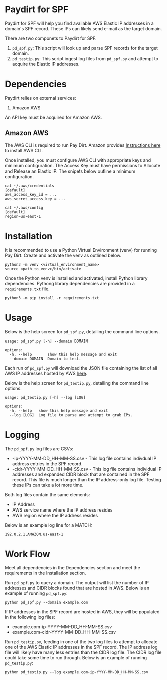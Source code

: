 # Paydirt for SPF

Paydirt for SPF will help you find available AWS Elastic IP addresses in a domain's SPF record. These IPs can likely send e-mail as the target domain.

There are two componets to Paydirt for SPF. 
1. `pd_spf.py`: This script will look up and parse SPF records for the target domain.
1. `pd_testip.py`: This script ingest log files from `pd_spf.py` and attempt to acquire the Elastic IP addresses.

# Dependencies

Paydirt relies on external services:
1. Amazon AWS

An API key must be acquired for Amazon AWS. 

## Amazon AWS

The AWS CLI is required to run Pay Dirt. Amazon provides [Instructions here](https://docs.aws.amazon.com/cli/v1/userguide/cli-chap-install.html) to install AWS CLI. 

Once installed, you must configure AWS CLI with appropriate keys and minimum configuration. The Access Key must have permissions to Allocate and Release an Elastic IP. The snipets below outline a minimum configuration. 

```
cat ~/.aws/credentials
[default]
aws_access_key_id = ...
aws_secret_access_key = ...
```

```
cat ~/.aws/config
[default]
region=us-east-1
```

# Installation

It is recommended to use a Python Virtual Environment (venv) for running Pay Dirt. Create and activate the venv as outlined below. 

```
python3 -m venv <virtual_environment_name>
source <path_to_venv>/bin/activate
```
Once the Python venv is installed and activated, install Python library dependencies. Pythong library dependencies are provided in a `requirements.txt` file. 

```
python3 -m pip install -r requirements.txt
```
# Usage

Below is the help screen for `pd_spf.py`, detailing the command line options. 

```
usage: pd_spf.py [-h] --domain DOMAIN

options:
  -h, --help       show this help message and exit
  --domain DOMAIN  Domain to test.
```

Each run of `pd_spf.py` will download the JSON file containing the list of all AWS IP addresses hosted by AWS [here](https://ip-ranges.amazonaws.com/ip-ranges.json). 


Below is the help screen for `pd_testip.py`, detailing the command line options. 

```
usage: pd_testip.py [-h] --log [LOG]

options:
  -h, --help   show this help message and exit
  --log [LOG]  Log file to parse and attempt to grab IPs.
```

# Logging

The `pd_spf.py` log files are CSVs:
* <domain>-ip-YYYY-MM-DD_HH-MM-SS.csv - This log file contains indivdual IP address entries in the SPF record. 
* <domain>-cidr-YYYY-MM-DD_HH-MM-SS.csv - This log file contains individual IP addresses and expanded CIDR block that are contained in the SPF record. This file is much longer than the IP address-only log file. Testing these IPs can take a lot more time. 

Both log files contain the same elements: 
* IP Address
* AWS service name where the IP address resides
* AWS region where the IP address resides

Below is an example log line for a MATCH:

`192.0.2.1,AMAZON,us-east-1`

# Work Flow

Meet all dependencies in the Dependencies section and meet the requirements in the Installation section. 

Run `pd_spf.py` to query a domain. The output will list the number of IP addresses and CIDR blocks found that are hosted in AWS. Below is an example of running `pd_spf.py`:

```
python pd_spf.py --domain example.com
```

If IP addresses in the SPF record are hosted in AWS, they will be populated in the following log files:
* example.com-ip-YYYY-MM-DD_HH-MM-SS.csv
* example.com-cidr-YYYY-MM-DD_HH-MM-SS.csv

Run `pd_testip.py`, feeding in one of the two log files to attempt to allocate one of the AWS Elastic IP addresses in the SPF record. The IP address log file will likely have many less entries than the CIDR log file. The CIDR log file could take some time to run through. Below is an example of running `pd_testip.py`:

```
python pd_testip.py --log example.com-ip-YYYY-MM-DD_HH-MM-SS.csv
```


